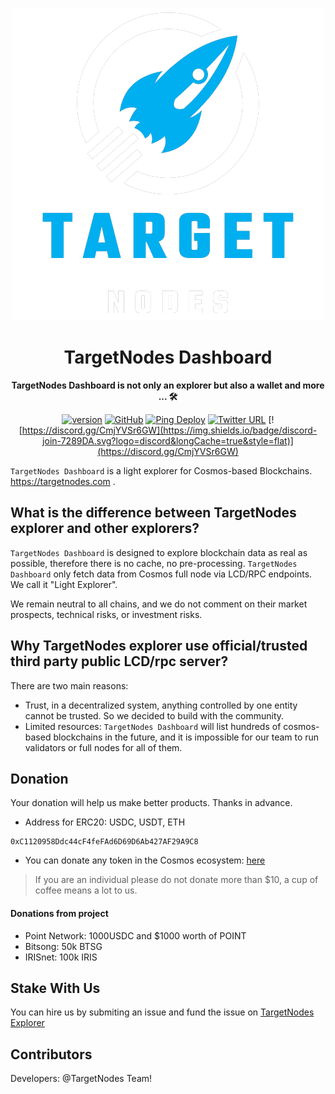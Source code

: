 <div align="center">

![Ping Wallet](./public/logo.png)

<h1>TargetNodes Dashboard</h1>

**TargetNodes Dashboard is not only an explorer but also a wallet and more ... 🛠**

[![version](https://img.shields.io/github/tag/ping-pub/explorer.svg)](https://github.com/ping-pub/explorer/releases/latest)
[![GitHub](https://img.shields.io/github/license/ping-pub/explorer.svg)](https://github.com/ping-pub/explorer/blob/master/LICENSE)
[![Ping Deploy](https://github.com/ping-pub/explorer/actions/workflows/mainnet-deploy.yaml/badge.svg)](https://github.com/ping-pub/explorer/actions/workflows/mainnet-deploy.yaml)
[![Twitter URL](https://img.shields.io/twitter/url/https/twitter.com/bukotsunikki.svg?style=social&label=Follow%20%40ping_pub)](https://twitter.com/ping_pub)
[![https://discord.gg/CmjYVSr6GW](https://img.shields.io/badge/discord-join-7289DA.svg?logo=discord&longCache=true&style=flat)](https://discord.gg/CmjYVSr6GW)


</div>

`TargetNodes Dashboard` is a light explorer for Cosmos-based Blockchains.  https://targetnodes.com .

## What is the difference between TargetNodes explorer and other explorers? 

`TargetNodes Dashboard` is designed to explore blockchain data as real as possible, therefore there is no cache, no pre-processing. `TargetNodes Dashboard` only fetch data from Cosmos full node via LCD/RPC endpoints. We call it "Light Explorer".

We remain neutral to all chains, and we do not comment on their market prospects, technical risks, or investment risks.

## Why TargetNodes explorer use official/trusted third party public LCD/rpc server? 

There are two main reasons:

   - Trust, in a decentralized system, anything controlled by one entity cannot be trusted. So we decided to build with the community.
   - Limited resources: `TargetNodes Dashboard` will list hundreds of cosmos-based blockchains in the future, and it is impossible for our team to run validators or full nodes for all of them.


## Donation

Your donation will help us make better products. Thanks in advance.

 - Address for ERC20: USDC, USDT, ETH
```
0xC1120958Ddc44cF4feFAd6D69D6Ab427AF29A9C8
```

 - You can donate any token in the Cosmos ecosystem: [here](https://www.targetnodes.com/explorer)

> If you are an individual please do not donate more than $10, a cup of coffee means a lot to us.

#### Donations from project

- Point Network: 1000USDC and $1000 worth of POINT
- Bitsong: 50k BTSG
- IRISnet: 100k IRIS

## Stake With Us

You can hire us by submiting an issue and fund the issue on [TargetNodes Explorer](https://www.targetnodes.com/explorer)


## Contributors

Developers: @TargetNodes Team!


